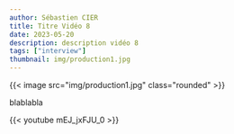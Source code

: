 ```yaml
---
author: Sébastien CIER
title: Titre Vidéo 8
date: 2023-05-20
description: description vidéo 8
tags: ["interview"]
thumbnail: img/production1.jpg
---
```


{{< image src="img/production1.jpg" class="rounded" >}}

blablabla


{{< youtube mEJ_jxFJU_0 >}}


